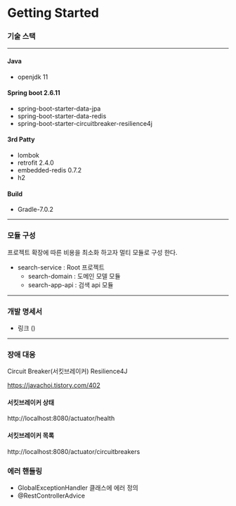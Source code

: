 # Getting Started

### 기술 스택
<hr>

#### Java
 - openjdk 11

#### Spring boot 2.6.11
 - spring-boot-starter-data-jpa
 - spring-boot-starter-data-redis
 - spring-boot-starter-circuitbreaker-resilience4j

#### 3rd Patty
 - lombok
 - retrofit 2.4.0
 - embedded-redis 0.7.2
 - h2
#### Build
 - Gradle-7.0.2

<hr>

### 모듈 구성
프로젝트 확장에 따른 비용을 최소화 하고자 멀티 모듈로 구성 한다.

* search-service : Root 프로젝트
    - search-domain : 도메인 모델 모듈
    - search-app-api : 검색 api 모듈

<hr>

### 개발 명세서  
* 링크 ()

<hr>

### 장애 대응

Circuit Breaker(서킷브레이커) Resilience4J 

https://javachoi.tistory.com/402

#### 서킷브레이커 상태
http://localhost:8080/actuator/health

#### 서킷브레이커 목록
http://localhost:8080/actuator/circuitbreakers

### 에러 핸들링
- GlobalExceptionHandler 클래스에 에러 정의
- @RestControllerAdvice

